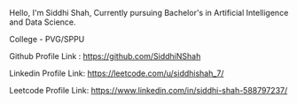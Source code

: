 Hello, I'm Siddhi Shah, Currently pursuing Bachelor's in Artificial Intelligence and Data Science.

College - PVG/SPPU

Github Profile Link : https://github.com/SiddhiNShah

Linkedin Profile Link: https://leetcode.com/u/siddhishah_7/

Leetcode Profile Link: https://www.linkedin.com/in/siddhi-shah-588797237/
